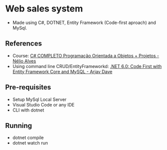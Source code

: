 # Web sales system

- Made using C#, DOTNET, Entity Framework (Code-first aproach) and MySql.

## References

- Course: [C# COMPLETO Programação Orientada a Objetos + Projetos - Nélio Alves](https://www.udemy.com/course/programacao-orientada-a-objetos-csharp/)
- Using command line CRUD/EntityFrameworkd: [.NET 6.0: Code First with Entity Framework Core and MySQL - Arjav Dave](https://www.daveops.co.in/post/code-first-entity-framework-core-mysql)

## Pre-requisites

- Setup MySql Local Server
- Visual Studio Code or any IDE
- CLI with dotnet

## Running

- dotnet compile
- dotnet watch run 